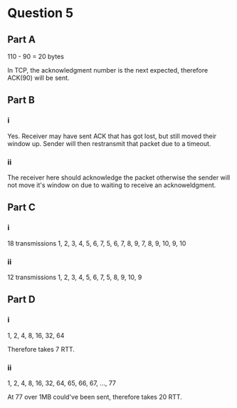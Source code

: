 # Question 5

## Part A

110 - 90 = 20 bytes

In TCP, the acknowledgment number is the next expected, therefore ACK(90) will be sent.

## Part B

### i

Yes. Receiver may have sent ACK that has got lost, but still moved their window up. Sender will then restransmit that packet due to a timeout.

### ii

The receiver here should acknowledge the packet otherwise the sender will not move it's window on due to waiting to receive an acknoweldgment.

## Part C

### i

18 transmissions
1, 2, 3, 4, 5, 6, 7, 5, 6, 7, 8, 9, 7, 8, 9, 10, 9, 10

### ii 

12 transmissions
1, 2, 3, 4, 5, 6, 7, 5, 8, 9, 10, 9


## Part D

### i

1, 2, 4, 8, 16, 32, 64

Therefore takes 7 RTT.

### ii

1, 2, 4, 8, 16, 32, 64, 65, 66, 67, ..., 77

At 77 over 1MB could've been sent, therefore takes 20 RTT.
